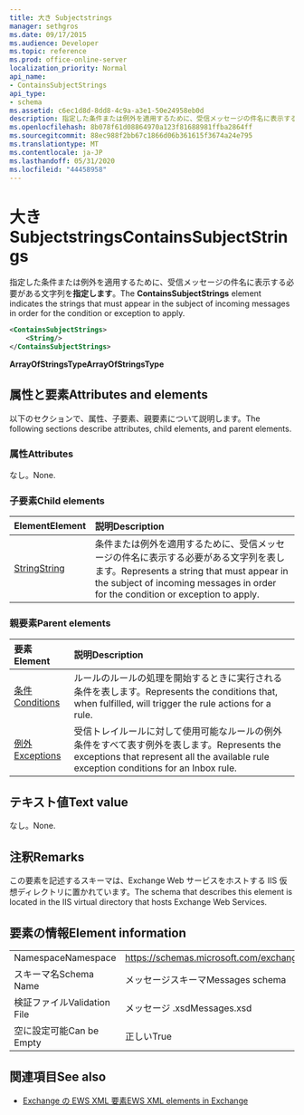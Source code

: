 ```yaml
---
title: 大き Subjectstrings
manager: sethgros
ms.date: 09/17/2015
ms.audience: Developer
ms.topic: reference
ms.prod: office-online-server
localization_priority: Normal
api_name:
- ContainsSubjectStrings
api_type:
- schema
ms.assetid: c6ec1d8d-8dd8-4c9a-a3e1-50e24958eb0d
description: 指定した条件または例外を適用するために、受信メッセージの件名に表示する必要がある文字列を指定します。
ms.openlocfilehash: 8b078f61d08864970a123f81688981ffba2864ff
ms.sourcegitcommit: 88ec988f2bb67c1866d06b361615f3674a24e795
ms.translationtype: MT
ms.contentlocale: ja-JP
ms.lasthandoff: 05/31/2020
ms.locfileid: "44458958"
---
```

# <a name="containssubjectstrings"></a><span data-ttu-id="36eda-103">大き Subjectstrings</span><span class="sxs-lookup"><span data-stu-id="36eda-103">ContainsSubjectStrings</span></span>

<span data-ttu-id="36eda-104">指定した条件または例外を適用するために、受信メッセージの件名に表示する必要がある文字列を**指定します**。</span><span class="sxs-lookup"><span data-stu-id="36eda-104">The **ContainsSubjectStrings** element indicates the strings that must appear in the subject of incoming messages in order for the condition or exception to apply.</span></span> 
  
```XML
<ContainsSubjectStrings>
    <String/>
</ContainsSubjectStrings>
```

 <span data-ttu-id="36eda-105">**ArrayOfStringsType**</span><span class="sxs-lookup"><span data-stu-id="36eda-105">**ArrayOfStringsType**</span></span>
## <a name="attributes-and-elements"></a><span data-ttu-id="36eda-106">属性と要素</span><span class="sxs-lookup"><span data-stu-id="36eda-106">Attributes and elements</span></span>

<span data-ttu-id="36eda-107">以下のセクションで、属性、子要素、親要素について説明します。</span><span class="sxs-lookup"><span data-stu-id="36eda-107">The following sections describe attributes, child elements, and parent elements.</span></span>
  
### <a name="attributes"></a><span data-ttu-id="36eda-108">属性</span><span class="sxs-lookup"><span data-stu-id="36eda-108">Attributes</span></span>

<span data-ttu-id="36eda-109">なし。</span><span class="sxs-lookup"><span data-stu-id="36eda-109">None.</span></span>
  
### <a name="child-elements"></a><span data-ttu-id="36eda-110">子要素</span><span class="sxs-lookup"><span data-stu-id="36eda-110">Child elements</span></span>

|<span data-ttu-id="36eda-111">**Element**</span><span class="sxs-lookup"><span data-stu-id="36eda-111">**Element**</span></span>|<span data-ttu-id="36eda-112">**説明**</span><span class="sxs-lookup"><span data-stu-id="36eda-112">**Description**</span></span>|
|:-----|:-----|
|[<span data-ttu-id="36eda-113">String</span><span class="sxs-lookup"><span data-stu-id="36eda-113">String</span></span>](string.md) <br/> |<span data-ttu-id="36eda-114">条件または例外を適用するために、受信メッセージの件名に表示する必要がある文字列を表します。</span><span class="sxs-lookup"><span data-stu-id="36eda-114">Represents a string that must appear in the subject of incoming messages in order for the condition or exception to apply.</span></span>  <br/> |
   
### <a name="parent-elements"></a><span data-ttu-id="36eda-115">親要素</span><span class="sxs-lookup"><span data-stu-id="36eda-115">Parent elements</span></span>

|<span data-ttu-id="36eda-116">**要素**</span><span class="sxs-lookup"><span data-stu-id="36eda-116">**Element**</span></span>|<span data-ttu-id="36eda-117">**説明**</span><span class="sxs-lookup"><span data-stu-id="36eda-117">**Description**</span></span>|
|:-----|:-----|
|[<span data-ttu-id="36eda-118">条件</span><span class="sxs-lookup"><span data-stu-id="36eda-118">Conditions</span></span>](conditions.md) <br/> |<span data-ttu-id="36eda-119">ルールのルールの処理を開始するときに実行される条件を表します。</span><span class="sxs-lookup"><span data-stu-id="36eda-119">Represents the conditions that, when fulfilled, will trigger the rule actions for a rule.</span></span>  <br/> |
|[<span data-ttu-id="36eda-120">例外</span><span class="sxs-lookup"><span data-stu-id="36eda-120">Exceptions</span></span>](exceptions.md) <br/> |<span data-ttu-id="36eda-121">受信トレイルールに対して使用可能なルールの例外条件をすべて表す例外を表します。</span><span class="sxs-lookup"><span data-stu-id="36eda-121">Represents the exceptions that represent all the available rule exception conditions for an Inbox rule.</span></span>  <br/> |
   
## <a name="text-value"></a><span data-ttu-id="36eda-122">テキスト値</span><span class="sxs-lookup"><span data-stu-id="36eda-122">Text value</span></span>

<span data-ttu-id="36eda-123">なし。</span><span class="sxs-lookup"><span data-stu-id="36eda-123">None.</span></span>
  
## <a name="remarks"></a><span data-ttu-id="36eda-124">注釈</span><span class="sxs-lookup"><span data-stu-id="36eda-124">Remarks</span></span>

<span data-ttu-id="36eda-125">この要素を記述するスキーマは、Exchange Web サービスをホストする IIS 仮想ディレクトリに置かれています。</span><span class="sxs-lookup"><span data-stu-id="36eda-125">The schema that describes this element is located in the IIS virtual directory that hosts Exchange Web Services.</span></span>
  
## <a name="element-information"></a><span data-ttu-id="36eda-126">要素の情報</span><span class="sxs-lookup"><span data-stu-id="36eda-126">Element information</span></span>

|||
|:-----|:-----|
|<span data-ttu-id="36eda-127">Namespace</span><span class="sxs-lookup"><span data-stu-id="36eda-127">Namespace</span></span>  <br/> |https://schemas.microsoft.com/exchange/services/2006/messages  <br/> |
|<span data-ttu-id="36eda-128">スキーマ名</span><span class="sxs-lookup"><span data-stu-id="36eda-128">Schema Name</span></span>  <br/> |<span data-ttu-id="36eda-129">メッセージスキーマ</span><span class="sxs-lookup"><span data-stu-id="36eda-129">Messages schema</span></span>  <br/> |
|<span data-ttu-id="36eda-130">検証ファイル</span><span class="sxs-lookup"><span data-stu-id="36eda-130">Validation File</span></span>  <br/> |<span data-ttu-id="36eda-131">メッセージ .xsd</span><span class="sxs-lookup"><span data-stu-id="36eda-131">Messages.xsd</span></span>  <br/> |
|<span data-ttu-id="36eda-132">空に設定可能</span><span class="sxs-lookup"><span data-stu-id="36eda-132">Can be Empty</span></span>  <br/> |<span data-ttu-id="36eda-133">正しい</span><span class="sxs-lookup"><span data-stu-id="36eda-133">True</span></span>  <br/> |
   
## <a name="see-also"></a><span data-ttu-id="36eda-134">関連項目</span><span class="sxs-lookup"><span data-stu-id="36eda-134">See also</span></span>



- [<span data-ttu-id="36eda-135">Exchange の EWS XML 要素</span><span class="sxs-lookup"><span data-stu-id="36eda-135">EWS XML elements in Exchange</span></span>](ews-xml-elements-in-exchange.md)


